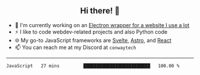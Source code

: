 <h2 align="center">Hi there! 👋</h2>

- 🔭 I'm currently working on an [Electron wrapper for a website I use a lot](https://github.com/ConwayTech-Dev/MyPolyPlus)
- ⚡ I like to code webdev-related projects and also Python code
- 🌐 My go-to JavaScript frameworks are [Svelte](https://svelte.dev/), [Astro](https://astro.build/), and [React](https://react.dev/)
- 📫 You can reach me at my Discord at <code>conwaytech</code>

***

<!--START_SECTION:waka-->

```txt
JavaScript   27 mins         █████████████████████████   100.00 %
```

<!--END_SECTION:waka-->
